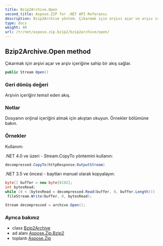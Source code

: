 ```yaml
---
title: Bzip2Archive.Open
second_title: Aspose.ZIP for .NET API Referansı
description: Bzip2Archive yöntem. Çıkarmak için arşivi açar ve arşiv içeriğine sahip bir akış sağlar.
type: docs
weight: 40
url: /tr/net/aspose.zip.bzip2/bzip2archive/open/
---
```

## Bzip2Archive.Open method

Çıkarmak için arşivi açar ve arşiv içeriğine sahip bir akış sağlar.

```csharp
public Stream Open()
```

### Geri dönüş değeri

Arşivin içeriğini temsil eden akış.

### Notlar

Dosyanın orijinal içeriğini almak için akıştan okuyun. Örnekler bölümüne bakın.

### Örnekler

Kullanım:

.NET 4.0 ve üzeri - Stream.CopyTo yöntemini kullanın:

```csharp
decompressed.CopyTo(httpResponse.OutputStream)
```

.NET 3.5 ve öncesi - baytları manuel olarak kopyalayın:

```csharp
byte[] buffer = new byte[8192];
int bytesRead;
while (0 < (bytesRead = decompressed.Read(buffer, 0, buffer.Length)))
 fileStream.Write(buffer, 0, bytesRead);
```

```csharp
Stream decompressed = archive.Open();
```

### Ayrıca bakınız

* class [Bzip2Archive](../)
* ad alanı [Aspose.Zip.Bzip2](../../bzip2archive/)
* toplantı [Aspose.Zip](../../../)


